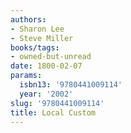 ```yaml
---
authors:
- Sharon Lee
- Steve Miller
books/tags:
- owned-but-unread
date: 1800-02-07
params:
  isbn13: '9780441009114'
  year: '2002'
slug: '9780441009114'
title: Local Custom
---
```


<!--more-->